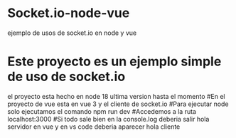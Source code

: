 # Socket.io-node-vue
ejemplo de usos de socket.io en node y vue
# Este proyecto es un ejemplo simple de uso de socket.io 
el proyecto esta hecho en node 18 ultima version hasta el momento
#En el proyecto de vue 
esta en vue 3 y el cliente de socket.io 
#Para ejecutar node
solo ejecutamos el comando npm run dev
#Accedemos a la ruta
localhost:3000
#Si todo sale bien 
en la console.log deberia salir hola servidor en vue y en vs code deberia aparecer hola cliente
